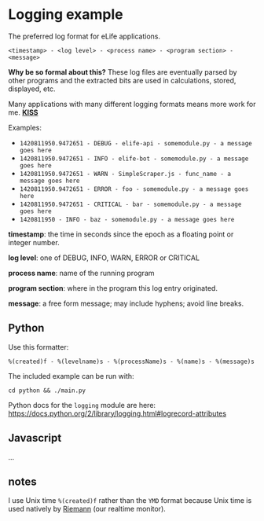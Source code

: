 # Logging example

The preferred log format for eLife applications.

`<timestamp> - <log level> - <process name> - <program section> - <message>`

__Why be so formal about this?__ These log files are eventually parsed by other 
programs and the extracted bits are used in calculations, stored, displayed, etc.

Many applications with many different logging formats means more work for me. 
[__KISS__](http://en.wikipedia.org/wiki/KISS_principle)

Examples:

* `1420811950.9472651 - DEBUG - elife-api - somemodule.py - a message goes here`
* `1420811950.9472651 - INFO - elife-bot - somemodule.py - a message goes here`
* `1420811950.9472651 - WARN - SimpleScraper.js - func_name - a message goes here`
* `1420811950.9472651 - ERROR - foo - somemodule.py - a message goes here`
* `1420811950.9472651 - CRITICAL - bar - somemodule.py - a message goes here`
* `1420811950 - INFO - baz - somemodule.py - a message goes here`

__timestamp__: the time in seconds since the epoch as a floating point or integer 
number.

__log level__: one of DEBUG, INFO, WARN, ERROR or CRITICAL

__process name__: name of the running program

__program section__: where in the program this log entry originated.

__message__: a free form message; may include hyphens; avoid line breaks.

## Python

Use this formatter:

`%(created)f - %(levelname)s - %(processName)s - %(name)s - %(message)s`

The included example can be run with: 

`cd python && ./main.py`

Python docs for the `logging` module are here: 
https://docs.python.org/2/library/logging.html#logrecord-attributes

## Javascript

...

## notes

I use Unix time `%(created)f` rather than the `YMD` format because Unix time 
is used natively by [Riemann](http://riemann.io) (our realtime monitor).
